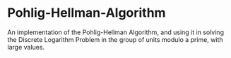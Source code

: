 # Pohlig-Hellman-Algorithm
An implementation of the Pohlig-Hellman Algorithm, and using it in solving the Discrete Logarithm Problem in the group of units modulo a prime, with large values. 
